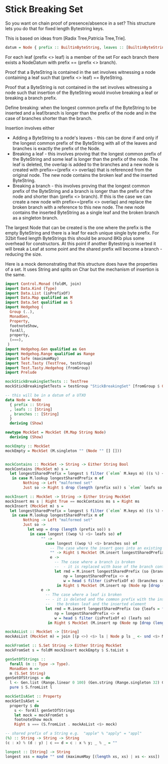 # Stick Breaking Set

So you want on chain proof of presence/absence in a set? This structure lets you do that for fixed length Bytestring keys.

This is based on ideas from [Radix Tree,Patricia Tree,Trie].

```Haskell
datum = Node { prefix :: BuiltinByteString, leaves :: [BuiltinByteString], branches :: BuiltinByteString]}
```

For each leaf (prefix <> leaf) is a member of the set
For each branch there exists a NodeDatum with prefix == (prefix <> branch).

Proof that a ByteString is contained in the set involves witnessing a node containing a leaf such that (prefix <> leaf) == ByteString.

Proof that a ByteString is not contained in the set involves witnessing a node such that insertion of the ByteString would involve breaking a leaf or breaking a branch prefix.

Define breaking: when the longest common prefix of the ByteString to be inserted and a leaf/branch is longer than the prefix of the node and in the case of branches shorter than the branch.

Insertion involves either

- Adding a ByteString to a node's leaves - this can be done if and only if the longest common prefix of the ByteString with all of the leaves and branches is exactly the prefix of the Node.
- Breaking a leaf - this involves proving that the longest common prefix of the ByteString and some leaf is longer than the prefix of the node. The leaf is deleted, the overlap is added to the branches and a new node is created with prefix==(prefix <> overlap) that is referenced from the original node. The new node contains the broken leaf and the inserted ByteString.
- Breaking a branch - this involves proving that the longest common prefix of the ByteString and a branch is longer than the prefix of the node and shorter than (prefix <> branch). If this is the case we can create a new node with prefix==(prefix <> overlap) and replace the broken branch with a reference to this new node. The new node contains the inserted ByteString as a single leaf and the broken branch as a singleton branch.


The largest Node that can be created is the one where the prefix is the empty ByteString and there is a leaf for each unique single byte prefix. For 32bit fixed length ByteStrings this should be around 8Kb plus some overhead for constructors. At this point if another Bytestring is inserted it will break a Leaf at some point and the shared prefix will become a branch - reducing the size.

Here is a mock demonstrating that this structure does have the properties of a set. It uses String and splits on Char but the mechanism of insertion is the same.

```Haskell
import Control.Monad (foldM, join)
import Data.Kind (Type)
import Data.List (isPrefixOf)
import Data.Map qualified as M
import Data.Set qualified as S
import Hedgehog (
  Group (..),
  MonadGen,
  Property,
  footnoteShow,
  forAll,
  property,
  (===),
 )
import Hedgehog.Gen qualified as Gen
import Hedgehog.Range qualified as Range
import Safe (maximumMay)
import Test.Tasty (TestTree, testGroup)
import Test.Tasty.Hedgehog (fromGroup)
import Prelude

mockStickBreakingSetTests :: TestTree
mockStickBreakingSetTests = testGroup "StickBreakingSet" [fromGroup $ Group "tests" [("is a set", mockSetIsASet)]]

-- this will be in a datum of a UTXO
data Node = Node
  { prefix :: String
  , leafs :: [String]
  , branches :: [String]
  }
  deriving (Show)

newtype MockSet = MockSet (M.Map String Node)
  deriving (Show)

mockEmpty :: MockSet
mockEmpty = MockSet (M.singleton "" (Node "" [] []))


mockContains :: MockSet -> String -> Either String Bool
mockContains (MockSet m) s =
  let longestSharedPrefix = longest $ filter (`elem` M.keys m) ((s %) <$> M.keys m)
   in case M.lookup longestSharedPrefix m of
        Nothing -> Left "malformed set"
        Just so -> Right $ drop (length (prefix so)) s `elem` leafs so

mockInsert :: MockSet -> String -> Either String MockSet
mockInsert ms s | Right True == mockContains ms s = Right ms
mockInsert (MockSet m) s =
  let longestSharedPrefix = longest $ filter (`elem` M.keys m) ((s %) <$> M.keys m)
   in case M.lookup longestSharedPrefix m of
        Nothing -> Left "malformed set"
        Just so ->
          let wop = drop (length (prefix so)) s
           in case longest ((wop %) <$> leafs so) of
                "" ->
                  case longest ((wop %) <$> branches so) of
                    -- The case where the insert goes into an existing node
                    "" -> Right $ MockSet (M.insert longestSharedPrefix (so {leafs = drop (length longestSharedPrefix) s : leafs so}) m)
                    e ->
                      -- The case where a branch is broken
                      --  - it is replaced with base of the branch containing the inserted node and the tip of the branch
                      let rmd = M.insert longestSharedPrefix (so {branches = e : filter (not . isPrefixOf e) (branches so)}) m
                          np = longestSharedPrefix <> e
                          w = head $ filter (isPrefixOf e) (branches so)
                       in Right $ MockSet (M.insert np (Node np [drop (length np) s] [drop (length e) w]) rmd)
                e ->
                  -- The case where a leaf is broken
                  -- - it is deleted and the common prefix with the inserted element becomes a branch containing
                  --   the broken leaf and the inserted element
                  let rmd = M.insert longestSharedPrefix (so {leafs = filter (not . isPrefixOf e) (leafs so), branches = e : branches so}) m
                      np = longestSharedPrefix <> e
                      w = head $ filter (isPrefixOf e) (leafs so)
                   in Right $ MockSet (M.insert np (Node np [drop (length e) w, drop (length np) s] []) rmd)

mockAsList :: MockSet -> [String]
mockAsList (MockSet m) = join [(p <>) <$> ls | Node p ls _ <- snd <$> M.toList m]

mockFromSet :: S.Set String -> Either String MockSet
mockFromSet s = foldM mockInsert mockEmpty $ S.toList s

genSetOfStrings ::
  forall (m :: Type -> Type).
  MonadGen m =>
  m (S.Set String)
genSetOfStrings = do
  l <- Gen.list (Range.linear 0 100) (Gen.string (Range.singleton 32) Gen.alphaNum)
  pure $ S.fromList l

mockSetIsASet :: Property
mockSetIsASet =
  property $ do
    s <- forAll genSetOfStrings
    let mock = mockFromSet s
    footnoteShow mock
    Right s === (S.fromList . mockAsList <$> mock)

-- shared prefix of a String e.g.  "apple" % "apply" = "appl"
(%) :: String -> String -> String
(c : x) % (d : y) | c == d = c : x % y; _ % _ = ""

longest :: [String] -> String
longest xss = maybe "" snd (maximumMay [(length xs, xs) | xs <- xss])


```

